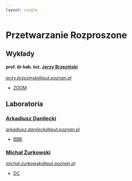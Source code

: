 ```yaml
---
layout: single
---
```

# Przetwarzanie Rozproszone

## Wykłady
#### prof. dr hab. inż. [Jerzy Brzeziński](http://www.cs.put.poznan.pl/jbrzezinski/)
*jerzy.brzezinski@put.poznan.pl*
- [ZOOM](https://us02web.zoom.us/j/707253166?pwd=enM5RUdtREQ1SVZHcndKVEpTaG4vQT09)

## Laboratoria
### [Arkadiusz Danilecki](https://www.cs.put.poznan.pl/adanilecki/pr.shtml)
*arkadiusz.danilecki@put.poznan.pl*
- [BBB](https://ekursy.put.poznan.pl/mod/bigbluebuttonbn/view.php?id=786046)

### [Michał Żurkowski]() 
*michal.zurkowski@put.poznan.pl*
- [DC](https://discord.gg/fQBBEEm)

